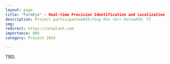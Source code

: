 ```yaml
---
layout: page
title: "FarmEye" - Real-time Precision Identification and Localization System for Crop Weeds and Pests Based on SRLM
description: Project participants&#58;Peng Ren <br> Role&#58; PI
img: 
redirect: https://unsplash.com
importance: 005
category: Project 2024

---
```


TBD.
